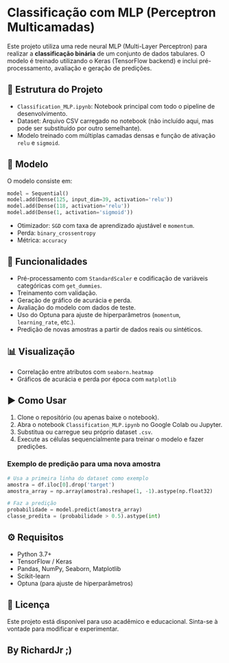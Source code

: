 
# Classificação com MLP (Perceptron Multicamadas)

Este projeto utiliza uma rede neural MLP (Multi-Layer Perceptron) para realizar a **classificação binária** de um conjunto de dados tabulares. O modelo é treinado utilizando o Keras (TensorFlow backend) e inclui pré-processamento, avaliação e geração de predições.

## 📁 Estrutura do Projeto

- `Classification_MLP.ipynb`: Notebook principal com todo o pipeline de desenvolvimento.
- Dataset: Arquivo CSV carregado no notebook (não incluído aqui, mas pode ser substituído por outro semelhante).
- Modelo treinado com múltiplas camadas densas e função de ativação `relu` e `sigmoid`.

## 🧠 Modelo

O modelo consiste em:

```python
model = Sequential()
model.add(Dense(125, input_dim=39, activation='relu'))
model.add(Dense(118, activation='relu'))
model.add(Dense(1, activation='sigmoid'))
```

- Otimizador: `SGD` com taxa de aprendizado ajustável e `momentum`.
- Perda: `binary_crossentropy`
- Métrica: `accuracy`

## 🔧 Funcionalidades

- Pré-processamento com `StandardScaler` e codificação de variáveis categóricas com `get_dummies`.
- Treinamento com validação.
- Geração de gráfico de acurácia e perda.
- Avaliação do modelo com dados de teste.
- Uso do Optuna para ajuste de hiperparâmetros (`momentum`, `learning_rate`, etc.).
- Predição de novas amostras a partir de dados reais ou sintéticos.

## 📊 Visualização

- Correlação entre atributos com `seaborn.heatmap`
- Gráficos de acurácia e perda por época com `matplotlib`

## ▶️ Como Usar

1. Clone o repositório (ou apenas baixe o notebook).
2. Abra o notebook `Classification_MLP.ipynb` no Google Colab ou Jupyter.
3. Substitua ou carregue seu próprio dataset `.csv`.
4. Execute as células sequencialmente para treinar o modelo e fazer predições.

### Exemplo de predição para uma nova amostra

```python
# Usa a primeira linha do dataset como exemplo
amostra = df.iloc[0].drop('target')
amostra_array = np.array(amostra).reshape(1, -1).astype(np.float32)

# Faz a predição
probabilidade = model.predict(amostra_array)
classe_predita = (probabilidade > 0.5).astype(int)
```

## ⚙️ Requisitos

- Python 3.7+
- TensorFlow / Keras
- Pandas, NumPy, Seaborn, Matplotlib
- Scikit-learn
- Optuna (para ajuste de hiperparâmetros)

## 📝 Licença

Este projeto está disponível para uso acadêmico e educacional. Sinta-se à vontade para modificar e experimentar.

## By RichardJr ;)
